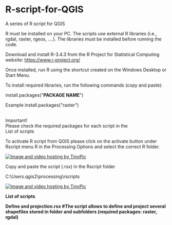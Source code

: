 # R-script-for-QGIS
A series of R script for QGIS 

R must be installed on your PC. The scripts use external R libraries (i.e., rgdal, raster, rgeos, ....). The libraries must be installed before running the code.

Download and install R-3.4.3 from the R Project for Statistical Computing website: https://www.r-project.org/

Once installed, run R using the shortcut created on the Windows Desktop or Start Menu.

To install required libraries, run the following commands (copy and paste):

install.packages("<b>PACKAGE NAME</b>")

Example
install.packages("raster")

<br>Important!</br>
Please check the required packages for each script in the <br>List of scripts<br>

To activate R script from QGIS please click on the activate button under Rscript menu R in the Processing Options and select the correct R folder.

<a href="http://it.tinypic.com?ref=jrp6zc" target="_blank"><img src="http://i67.tinypic.com/jrp6zc.jpg" border="0" alt="Image and video hosting by TinyPic"></a>

Copy and paste the script (.rsx) in the Rscript folder

C:\Users\.qgis2\processing\rscripts

<a href="http://it.tinypic.com?ref=fu9stj" target="_blank"><img src="http://i64.tinypic.com/fu9stj.jpg" border="0" alt="Image and video hosting by TinyPic"></a>

<b>List of scripts<b/>

Define and projection.rsx #The script allows to define and project several shapefiles stored in folder and subfolders (required packages: raster, rgdal)
